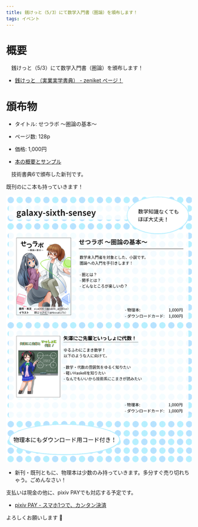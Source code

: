 ```yaml
---
title: 銭けっと（5/3）にて数学入門書（圏論）を頒布します！
tags: イベント
---
```

# 概要

　銭けっと（5/3）にて数学入門書（圏論）を頒布します！

- [銭けっと （実業実学書典） - zeniket ページ！](https://zeniket.jimdofree.com/)

# 頒布物

- タイトル: せつラボ 〜圏論の基本〜
- ページ数: 128p
- 価格: 1,000円

- [本の概要とサンプル](./2019-03-16-techbookfest6.html)

　技術書典6で頒布した新刊です。

既刊のにこ本も持っていきます！

![](/images/posts/2019-04-19-zeniket/menu.png)

-  新刊・既刊ともに、物理本は少数のみ持っていきます。多分すぐ売り切れちゃう。ごめんなさい！

支払いは現金の他に、pixiv PAYでも対応する予定です。

- [pixiv PAY - スマホ1つで、カンタン決済](https://pay.pixiv.net/)

よろしくお願いします :full_moon_with_face:
